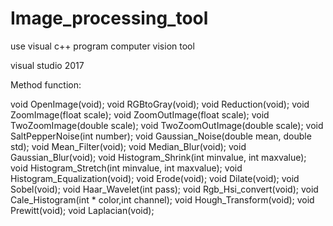 # Image_processing_tool
use visual c++ program computer vision tool

visual studio 2017


Method function:

void OpenImage(void);
void RGBtoGray(void);
void Reduction(void);
void ZoomImage(float scale);
void ZoomOutImage(float scale);
void TwoZoomImage(double scale);
void TwoZoomOutImage(double scale);
void SaltPepperNoise(int number);
void Gaussian_Noise(double mean, double std);
void Mean_Filter(void);
void Median_Blur(void);
void Gaussian_Blur(void);
void Histogram_Shrink(int minvalue, int maxvalue);
void Histogram_Stretch(int minvalue, int maxvalue);
void Histogram_Equalization(void);
void Erode(void);
void Dilate(void);
void Sobel(void);
void Haar_Wavelet(int pass);
void Rgb_Hsi_convert(void);
void Cale_Histogram(int * color,int channel);
void Hough_Transform(void);
void Prewitt(void);
void Laplacian(void);
